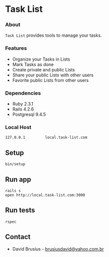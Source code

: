 # Task List #

### About

`Task List` provides tools to manage your tasks.

### Features

* Organize your Tasks in Lists
* Mark Tasks as done
* Create private and public Lists
* Share your public Lists with other users
* Favorite public Lists from other users

### Dependencies

* Ruby 2.3.1
* Rails 4.2.6
* Postgresql 9.4.5

### Local Host

    127.0.0.1         local.task-list.com

## Setup

    bin/setup

## Run app

    rails s
    open http://local.task-list.com:3000

## Run tests

    rspec

## Contact

* David Brusius - brusiusdavid@yahoo.com.br
